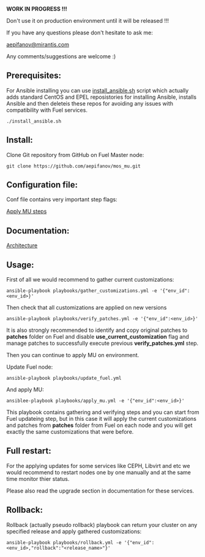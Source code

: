 
**WORK IN PROGRESS !!!**

Don't use it on production environment until it will be released !!!

If you have any questions please don't hesitate to ask me:

aepifanov@mirantis.com

Any comments/suggestions are welcome :)

Prerequisites:
--------------

For Ansible installing you can use [install_ansible.sh](install_ansible.sh) script which
actually adds standard CentOS and EPEL reposistories for installing Ansible, installs Ansible
and then deleteis these repos for avoiding any issues with compatibility with Fuel services.

```
./install_ansible.sh
```

Install:
--------

Clone Git repository from GitHub on Fuel Master node:
```
git clone https://github.com/aepifanov/mos_mu.git
```

Configuration file:
-------------------

Conf file contains very important step flags:

[Apply MU steps](playbooks/vars/steps/apply_mu.yml)

Documentation:
--------------

[Architecture](doc/architecture.md)

Usage:
------

First of all we would recommend to gather current customizations:
```
ansible-playbook playbooks/gather_customizations.yml -e '{"env_id":<env_id>}'
```

Then check that all customizations are applied on new versions
```
ansible-playbook playbooks/verify_patches.yml -e '{"env_id":<env_id>}'
```

It is also strongly recommended to identify and copy original patches to
**patches** folder on Fuel and disable **use_current_customization** flag and
manage patches to successfully execute previous **verify_patches.yml** step.

Then you can continue to apply MU on environment.

Update Fuel node:
```
ansible-playbook playbooks/update_fuel.yml
```
And apply MU:
```
ansiblee-playbook playbooks/apply_mu.yml -e '{"env_id":<env_id>}'
```

This playbook contains gathering and verifying steps and you can start from
Fuel updateing step, but in this case it will apply the current customizations
and patches from **patches** folder from Fuel on each node and you will
get exactly the same customizations that were before.

Full restart:
-------------

For the applying updates for some services like CEPH, Libvirt and etc we would
recommend to restart nodes one by one manually and at the same time monitor
thier status.

Please also read the upgrade section in documentation for these services.

Rollback:
---------

Rollback (actually pseudo rollback) playbook can return your cluster on any
specified release and apply gathered customizations:
```
ansible-playbook playbooks/rollback.yml -e '{"env_id":<env_id>,"rollback":"<release_name>"}'
```
